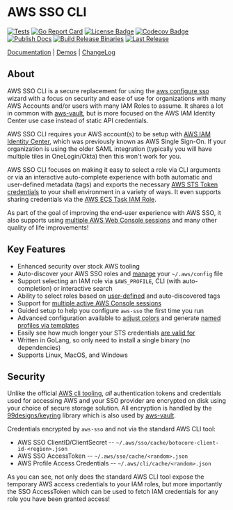 # AWS SSO CLI

[![Tests](https://github.com/synfinatic/aws-sso-cli/actions/workflows/tests.yml/badge.svg)](https://github.com/synfinatic/aws-sso-cli/actions/workflows/tests.yml)
[![Go Report Card](https://goreportcard.com/badge/github.com/synfinatic/aws-sso-cli)](https://goreportcard.com/report/github.com/synfinatic/aws-sso-cli)
[![License Badge](https://img.shields.io/badge/license-GPLv3-blue.svg)](https://raw.githubusercontent.com/synfinatic/aws-sso-cli/main/LICENSE.md)
[![Codecov Badge](https://codecov.io/gh/synfinatic/aws-sso-cli/branch/main/graph/badge.svg?token=F8454GS4HS)](https://codecov.io/gh/synfinatic/aws-sso-cli)
[![Publish Docs](https://github.com/synfinatic/aws-sso-cli/actions/workflows/update-mkdocs.yaml/badge.svg)](https://github.com/synfinatic/aws-sso-cli/actions/workflows/update-mkdocs.yaml)
[![Build Release Binaries](https://github.com/synfinatic/aws-sso-cli/actions/workflows/build-release.yml/badge.svg)](https://github.com/synfinatic/aws-sso-cli/actions/workflows/build-release.yml)
[![Last Release](https://img.shields.io/github/v/release/synfinatic/aws-sso-cli)](https://github.com/synfinatic/aws-sso-cli/releases/)

[Documentation](https://synfinatic.github.io/aws-sso-cli/) |
[Demos](https://synfinatic.github.io/aws-sso-cli/latest/demos/) |
[ChangeLog](CHANGELOG.md)

## About

AWS SSO CLI is a secure replacement for using the [aws configure sso](
https://docs.aws.amazon.com/cli/latest/userguide/cli-configure-sso.html)
wizard with a focus on security and ease of use for organizations with
many AWS Accounts and/or users with many IAM Roles to assume. It shares
a lot in common with [aws-vault](https://github.com/99designs/aws-vault),
but is more focused on the AWS IAM Identity Center use case instead
of static API credentials.

AWS SSO CLI requires your AWS account(s) to be setup with [AWS IAM Identity Center](
https://aws.amazon.com/iam/identity-center/), which was previously known as AWS Single Sign-On.
If your organization is using the older SAML integration (typically you will
have multiple tiles in OneLogin/Okta) then this won't work for you.

AWS SSO CLI focuses on making it easy to select a role via CLI arguments or
via an interactive auto-complete experience with both automatic and user-defined
metadata (tags) and exports the necessary [AWS STS Token credentials](
https://docs.aws.amazon.com/IAM/latest/UserGuide/id_credentials_temp_use-resources.html#using-temp-creds-sdk-cli)
to your shell environment in a variety of ways.  It even supports sharing
credentials via the [AWS ECS Task IAM Role](https://synfinatic.github.io/aws-sso-cli/latest/ecs-server/).

As part of the goal of improving the end-user experience with AWS SSO, it also
supports using [multiple AWS Web Console sessions](https://synfinatic.github.io/aws-sso-cli/latest/quickstart/#aws-console-access)
and many other quality of life improvements!

## Key Features

* Enhanced security over stock AWS tooling
* Auto-discover your AWS SSO roles and [manage](https://synfinatic.github.io/aws-sso-cli/latest/commands/#config)
     your `~/.aws/config` file
* Support selecting an IAM role via `$AWS_PROFILE`, CLI (with auto-completion)
    or interactive search
* Ability to select roles based on [user-defined](https://synfinatic.github.io/aws-sso-cli/latest/config/#tags)
    and auto-discovered tags
* Support for [multiple active AWS Console sessions](https://synfinatic.github.io/aws-sso-cli/latest/quickstart/#aws-console-access)
* Guided setup to help you configure `aws-sso` the first time you run
* Advanced configuration available to [adjust colors](https://synfinatic.github.io/aws-sso-cli/latest/config/#PromptColors)
    and generate [named profiles via templates](https://synfinatic.github.io/aws-sso-cli/latest/config/#ProfileFormat)
* Easily see how much longer your STS credentials [are valid for](https://synfinatic.github.io/aws-sso-cli/latest/commands/#time)
* Written in GoLang, so only need to install a single binary (no dependencies)
* Supports Linux, MacOS, and Windows

## Security

Unlike the official [AWS cli tooling](https://aws.amazon.com/cli/), _all_
authentication tokens and credentials used for accessing AWS and your SSO
provider are encrypted on disk using your choice of secure storage solution.
All encryption is handled by the [99designs/keyring](https://github.com/99designs/keyring)
library which is also used by [aws-vault](https://github.com/99designs/aws-vault).

Credentials encrypted by `aws-sso` and not via the standard AWS CLI tool:

* AWS SSO ClientID/ClientSecret -- `~/.aws/sso/cache/botocore-client-id-<region>.json`
* AWS SSO AccessToken -- `~/.aws/sso/cache/<random>.json`
* AWS Profile Access Credentials -- `~/.aws/cli/cache/<random>.json`

As you can see, not only does the standard AWS CLI tool expose the temporary
AWS access credentials to your IAM roles, but more importantly the SSO
AccessToken which can be used to fetch IAM credentials for any role you have
been granted access!
